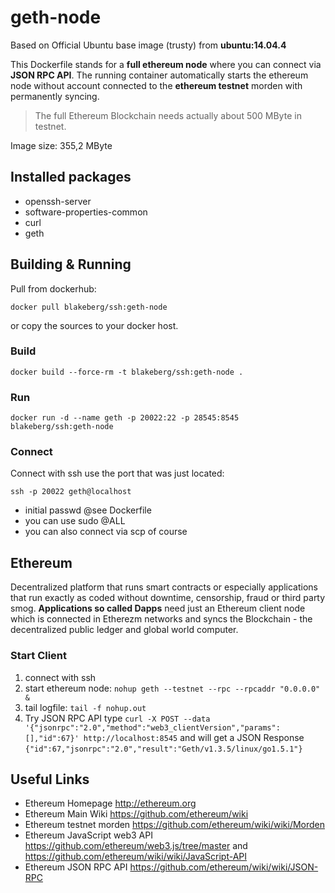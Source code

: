 # geth-node

Based on Official Ubuntu base image (trusty) from **ubuntu:14.04.4**

This Dockerfile stands for a **full ethereum node** where you can connect via **JSON RPC API**. The running container automatically starts the ethereum node without account connected to the **ethereum testnet** morden with permanently syncing.

> The full Ethereum Blockchain needs actually about 500 MByte in testnet. 

Image size: 355,2 MByte

## Installed packages

* openssh-server
* software-properties-common
* curl
* geth

## Building & Running

Pull from dockerhub:
    
    docker pull blakeberg/ssh:geth-node

or copy the sources to your docker host.

### Build

	docker build --force-rm -t blakeberg/ssh:geth-node .

### Run

	docker run -d --name geth -p 20022:22 -p 28545:8545 blakeberg/ssh:geth-node

### Connect
Connect with ssh use the port that was just located:

	ssh -p 20022 geth@localhost

* initial passwd @see Dockerfile
* you can use sudo @ALL
* you can also connect via scp of course

## Ethereum
Decentralized platform that runs smart contracts or especially applications that run exactly as coded without downtime, censorship, fraud or third party smog. **Applications so called Dapps** need just an Ethereum client node which is connected in Etherezm networks and syncs the Blockchain - the decentralized public ledger and global world computer.

### Start Client

1. connect with ssh
2. start ethereum node: `nohup geth --testnet --rpc --rpcaddr "0.0.0.0" &`
3. tail logfile: `tail -f nohup.out`
3. Try JSON RPC API type `curl -X POST --data '{"jsonrpc":"2.0","method":"web3_clientVersion","params":[],"id":67}' http://localhost:8545` and will get a JSON Response `{"id":67,"jsonrpc":"2.0","result":"Geth/v1.3.5/linux/go1.5.1"}`

## Useful Links
* Ethereum Homepage <http://ethereum.org> 
* Ethereum Main Wiki <https://github.com/ethereum/wiki>
* Ethereum testnet morden <https://github.com/ethereum/wiki/wiki/Morden>
* Ethereum JavaScript web3 API <https://github.com/ethereum/web3.js/tree/master> and <https://github.com/ethereum/wiki/wiki/JavaScript-API>
* Ethereum JSON RPC API <https://github.com/ethereum/wiki/wiki/JSON-RPC>